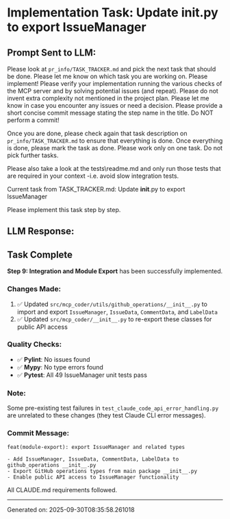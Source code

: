 # Implementation Task: Update __init__.py to export IssueManager

## Prompt Sent to LLM:
Please look at `pr_info/TASK_TRACKER.md` and pick the next task that should be done.
Please let me know on which task you are working on.
Please implement!
Please verify your implementation running the various checks of the MCP server and by solving potential issues (and repeat).
Please do not invent extra complexity not mentioned in the project plan.
Please let me know in case you encounter any issues or need a decision.
Please provide a short concise commit message stating the step name in the title. Do NOT perform a commit!

Once you are done, please check again that task description on `pr_info/TASK_TRACKER.md` to ensure that everything is done.
Once everything is done, please mark the task as done.
Please work only on one task. Do not pick further tasks.

Please also take a look at the tests\readme.md and only run those tests that are required in your context -i.e. avoid slow integration tests.

Current task from TASK_TRACKER.md: Update __init__.py to export IssueManager

Please implement this task step by step.

## LLM Response:
## Task Complete

**Step 9: Integration and Module Export** has been successfully implemented.

### Changes Made:
1. ✅ Updated `src/mcp_coder/utils/github_operations/__init__.py` to import and export `IssueManager`, `IssueData`, `CommentData`, and `LabelData`
2. ✅ Updated `src/mcp_coder/__init__.py` to re-export these classes for public API access

### Quality Checks:
- ✅ **Pylint**: No issues found
- ✅ **Mypy**: No type errors found
- ✅ **Pytest**: All 49 IssueManager unit tests pass

### Note:
Some pre-existing test failures in `test_claude_code_api_error_handling.py` are unrelated to these changes (they test Claude CLI error messages).

### Commit Message:
```
feat(module-export): export IssueManager and related types

- Add IssueManager, IssueData, CommentData, LabelData to github_operations __init__.py
- Export GitHub operations types from main package __init__.py
- Enable public API access to IssueManager functionality
```

All CLAUDE.md requirements followed.

---
Generated on: 2025-09-30T08:35:58.261018